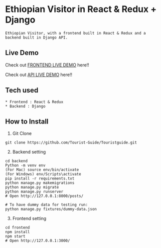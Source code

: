 # Ethiopian Visitor in React & Redux + Django

```
Ethiopian Visitor, with a frontend built in React & Redux and a backend built in Django API.
```

## Live Demo



Check out [FRONTEND LIVE DEMO](https://frontend-30.herokuapp.com) here!!

Check out [API LIVE DEMO](https://backend-30.herokuapp.com) here!!

## Tech used

```
* Frontend : React & Redux
* Backend : Django
```

## How to Install

1. Git Clone

```
git clone https://github.com/Tourist-Guide/Touristguide.git
```

2. Backend setting

```
cd backend
Python -m venv env
(For Mac) source env/bin/activate
(For Windows) env/Scripts\activate
pip install -r requirements.txt
python manage.py makemigrations
python manage.py migrate
python manage.py runserver
# Open http://127.0.0.1:8000/posts/

# To have dummy data for testing run:
python manage.py fixtures/dummy-data.json
```

3. Frontend setting

```
cd frontend
npm install
npm start
# Open http://127.0.0.1:3000/
```
